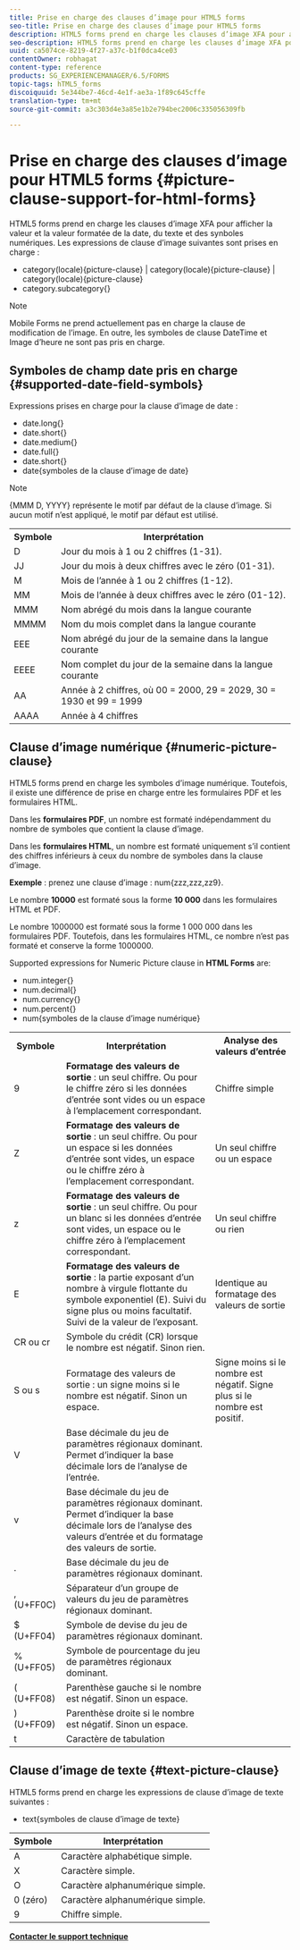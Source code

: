 ```yaml
---
title: Prise en charge des clauses d’image pour HTML5 forms
seo-title: Prise en charge des clauses d’image pour HTML5 forms
description: HTML5 forms prend en charge les clauses d’image XFA pour afficher la valeur et la valeur formatée de la date, du texte et des synboles numériques.
seo-description: HTML5 forms prend en charge les clauses d’image XFA pour afficher la valeur et la valeur formatée de la date, du texte et des synboles numériques.
uuid: ca5074ce-8219-4f27-a37c-b1f0dca4ce03
contentOwner: robhagat
content-type: reference
products: SG_EXPERIENCEMANAGER/6.5/FORMS
topic-tags: hTML5_forms
discoiquuid: 5e344be7-46cd-4e1f-ae3a-1f89c645cffe
translation-type: tm+mt
source-git-commit: a3c303d4e3a85e1b2e794bec2006c335056309fb

---
```



# Prise en charge des clauses d’image pour HTML5 forms {#picture-clause-support-for-html-forms}

HTML5 forms prend en charge les clauses d’image XFA pour afficher la valeur et la valeur formatée de la date, du texte et des synboles numériques. Les expressions de clause d’image suivantes sont prises en charge :

* category(locale){picture-clause} | category(locale){picture-clause} | category(locale){picture-clause}
* category.subcategory{}

>[!NOTE]
>
>Mobile Forms ne prend actuellement pas en charge la clause de modification de l’image. En outre, les symboles de clause DateTime et Image d’heure ne sont pas pris en charge.

## Symboles de champ date pris en charge {#supported-date-field-symbols}

Expressions prises en charge pour la clause d’image de date :

* date.long{}
* date.short{}
* date.medium{}
* date.full{}
* date.short{}
* date{symboles de la clause d’image de date}

>[!NOTE]
>
>{MMM D, YYYY} représente le motif par défaut de la clause d’image. Si aucun motif n’est appliqué, le motif par défaut est utilisé.

<table>
 <tbody>
  <tr>
   <th><strong>Symbole</strong></th>
   <th>Interprétation</th>
  </tr>
  <tr>
   <td>D</td>
   <td>Jour du mois à 1 ou 2 chiffres (1-31).</td>
  </tr>
  <tr>
   <td>JJ</td>
   <td>Jour du mois à deux chiffres avec le zéro (01-31).<br /> </td>
  </tr>
  <tr>
   <td>M</td>
   <td>Mois de l’année à 1 ou 2 chiffres (1-12).<br />  </td>
  </tr>
  <tr>
   <td>MM</td>
   <td>Mois de l’année à deux chiffres avec le zéro (01-12).<br /> </td>
  </tr>
  <tr>
   <td>MMM</td>
   <td>Nom abrégé du mois dans la langue courante<br /> </td>
  </tr>
  <tr>
   <td>MMMM</td>
   <td>Nom du mois complet dans la langue courante<br /> </td>
  </tr>
  <tr>
   <td>EEE</td>
   <td>Nom abrégé du jour de la semaine dans la langue courante<br /> </td>
  </tr>
  <tr>
   <td>EEEE</td>
   <td>Nom complet du jour de la semaine dans la langue courante<br /> </td>
  </tr>
  <tr>
   <td>AA</td>
   <td>Année à 2 chiffres, où 00 = 2000, 29 = 2029, 30 = 1930 et 99 = 1999<br /> </td>
  </tr>
  <tr>
   <td>AAAA</td>
   <td>Année à 4 chiffres<br /> </td>
  </tr>
 </tbody>
</table>

## Clause d’image numérique {#numeric-picture-clause}

HTML5 forms prend en charge les symboles d’image numérique. Toutefois, il existe une différence de prise en charge entre les formulaires PDF et les formulaires HTML.

Dans les **formulaires PDF**, un nombre est formaté indépendamment du nombre de symboles que contient la clause d’image.

Dans les **formulaires HTML**, un nombre est formaté uniquement s’il contient des chiffres inférieurs à ceux du nombre de symboles dans la clause d’image.

**Exemple** : prenez une clause d’image : num{zzz,zzz,zz9}.

Le nombre **10000** est formaté sous la forme **10 000** dans les formulaires HTML et PDF.

Le nombre 1000000 est formaté sous la forme 1 000 000 dans les formulaires PDF. Toutefois, dans les formulaires HTML, ce nombre n’est pas formaté et conserve la forme 1000000.

Supported expressions for Numeric Picture clause in **HTML Forms** are:

* num.integer{}
* num.decimal{}
* num.currency{}
* num.percent{}
* num{symboles de la clause d’image numérique}

<table>
 <tbody>
  <tr>
   <th><strong>Symbole</strong></th>
   <th><strong>Interprétation</strong></th>
   <th>Analyse des valeurs d’entrée</th>
  </tr>
  <tr>
   <td>9</td>
   <td><strong>Formatage des valeurs de sortie</strong> : un seul chiffre. Ou pour le chiffre zéro si les données d’entrée sont vides ou un espace à l’emplacement correspondant.<br /> </td>
   <td>Chiffre simple</td>
  </tr>
  <tr>
   <td>Z</td>
   <td><strong>Formatage des valeurs de sortie</strong> : un seul chiffre. Ou pour un espace si les données d’entrée sont vides, un espace ou le chiffre zéro à l’emplacement correspondant.<br /> </td>
   <td>Un seul chiffre ou un espace</td>
  </tr>
  <tr>
   <td>z</td>
   <td><strong>Formatage des valeurs de sortie</strong> : un seul chiffre. Ou pour un blanc si les données d’entrée sont vides, un espace ou le chiffre zéro à l’emplacement correspondant.<br /> </td>
   <td>Un seul chiffre ou rien</td>
  </tr>
  <tr>
   <td>E</td>
   <td><strong>Formatage des valeurs de sortie</strong> : la partie exposant d’un nombre à virgule flottante du symbole exponentiel (E). Suivi du signe plus ou moins facultatif. Suivi de la valeur de l’exposant.<br /> </td>
   <td>Identique au formatage des valeurs de sortie</td>
  </tr>
  <tr>
   <td>CR ou cr<br /> </td>
   <td>Symbole du crédit (CR) lorsque le nombre est négatif. Sinon rien.</td>
   <td><br type="_moz" /> </td>
  </tr>
  <tr>
   <td>S ou s<br /> </td>
   <td>Formatage des valeurs de sortie : un signe moins si le nombre est négatif. Sinon un espace.<br /> </td>
   <td>Signe moins si le nombre est négatif. Signe plus si le nombre est positif.</td>
  </tr>
  <tr>
   <td>V</td>
   <td>Base décimale du jeu de paramètres régionaux dominant. Permet d’indiquer la base décimale lors de l’analyse de l’entrée.</td>
   <td><br type="_moz" /> </td>
  </tr>
  <tr>
   <td>v</td>
   <td>Base décimale du jeu de paramètres régionaux dominant. Permet d’indiquer la base décimale lors de l’analyse des valeurs d’entrée et du formatage des valeurs de sortie.</td>
   <td><br type="_moz" /> </td>
  </tr>
  <tr>
   <td>.</td>
   <td>Base décimale du jeu de paramètres régionaux dominant.</td>
   <td><br type="_moz" /> </td>
  </tr>
  <tr>
   <td>, (U+FF0C)</td>
   <td>Séparateur d’un groupe de valeurs du jeu de paramètres régionaux dominant.</td>
   <td><br type="_moz" /> </td>
  </tr>
  <tr>
   <td>$ (U+FF04)</td>
   <td>Symbole de devise du jeu de paramètres régionaux dominant.</td>
   <td><br type="_moz" /> </td>
  </tr>
  <tr>
   <td>% (U+FF05)</td>
   <td>Symbole de pourcentage du jeu de paramètres régionaux dominant.</td>
   <td><br type="_moz" /> </td>
  </tr>
  <tr>
   <td>( (U+FF08)</td>
   <td>Parenthèse gauche si le nombre est négatif. Sinon un espace.</td>
   <td><br type="_moz" /> </td>
  </tr>
  <tr>
   <td>) (U+FF09)</td>
   <td>Parenthèse droite si le nombre est négatif. Sinon un espace.</td>
   <td><br type="_moz" /> </td>
  </tr>
  <tr>
   <td>t</td>
   <td>Caractère de tabulation</td>
   <td><br type="_moz" /> </td>
  </tr>
 </tbody>
</table>

## Clause d’image de texte {#text-picture-clause}

HTML5 forms prend en charge les expressions de clause d’image de texte suivantes :

* text{symboles de clause d’image de texte}

| **Symbole** | **Interprétation** |
|---|---|
| A | Caractère alphabétique simple. |
| X | Caractère simple. |
| O | Caractère alphanumérique simple. |
| 0 (zéro) | Caractère alphanumérique simple. |
| 9 | Chiffre simple. |

**[Contacter le support technique](https://www.adobe.com/account/sign-in.supportportal.html)**
